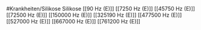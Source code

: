 #Krankheiten/Silikose
Silikose
[[90 Hz (E)]]
[[7250 Hz (E)]]
[[45750 Hz (E)]]
[[72500 Hz (E)]]
[[150000 Hz (E)]]
[[325190 Hz (E)]]
[[477500 Hz (E)]]
[[527000 Hz (E)]]
[[667000 Hz (E)]]
[[761200 Hz (E)]]
